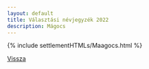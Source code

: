 ```yaml
---
layout: default
title: Választási névjegyzék 2022
description: Mágocs
---
```


{% include settlementHTMLs/Maagocs.html %}

[Vissza](../)